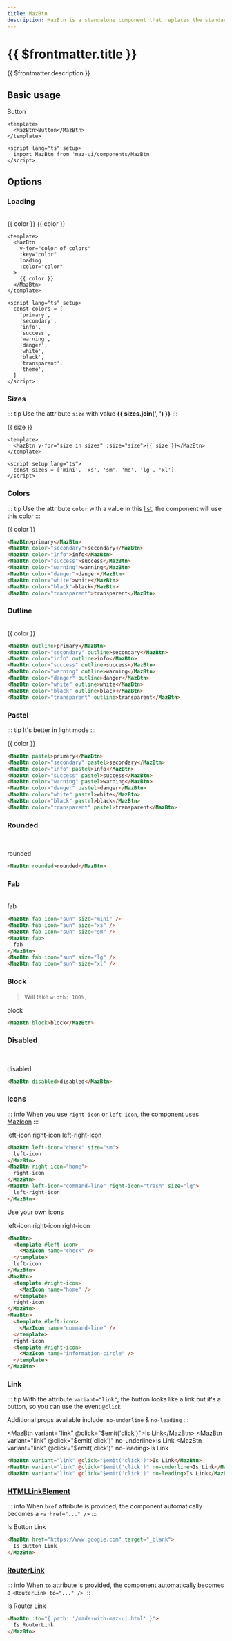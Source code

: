 ```yaml
---
title: MazBtn
description: MazBtn is a standalone component that replaces the standard html button with a beautiful design system. Many options like colors, sizes, disabled state, loading state, icons are included. Support of router-link and nuxt-link
---
```


# {{ $frontmatter.title }}

{{ $frontmatter.description }}

<!--@include: ./../.vitepress/mixins/getting-started.md-->

## Basic usage

<MazBtn>Button</MazBtn>

```vue
<template>
  <MazBtn>Button</MazBtn>
</template>

<script lang="ts" setup>
  import MazBtn from 'maz-ui/components/MazBtn'
</script>
```

## Options

### Loading

<br />

<div class="flex items-start gap-05 flex-wrap">
  <div v-for="color of colors"
      :key="color" class="maz-flex maz-flex-col maz-flex-center">
    <MazBtn
      loading
      :color="color"
      right-icon="user"
    >
      {{ color }}
    </MazBtn>
    <span class="maz-text-muted maz-text-xs"> {{ color }} </span>
  </div>
</div>

```vue
<template>
  <MazBtn
    v-for="color of colors"
    :key="color"
    loading
    :color="color"
  >
    {{ color }}
  </MazBtn>
</template>

<script lang="ts" setup>
  const colors = [
    'primary',
    'secondary',
    'info',
    'success',
    'warning',
    'danger',
    'white',
    'black',
    'transparent',
    'theme',
  ]
</script>
```

### Sizes

::: tip
Use the attribute `size` with value **{{ sizes.join(', ') }}**
:::

<div class="flex items-start gap-05 items-center flex-wrap">
  <MazBtn v-for="size in sizes" :size="size">{{ size }}</MazBtn>
</div>

```vue
<template>
  <MazBtn v-for="size in sizes" :size="size">{{ size }}</MazBtn>
</template>

<script setup lang="ts">
  const sizes = ['mini', 'xs', 'sm', 'md', 'lg', 'xl']
</script>
```

### Colors

::: tip
Use the attribute `color` with a value in this [list](./../guide/colors.md), the component will use this color
:::

<div class="flex items-start gap-05 flex-wrap">
  <MazBtn v-for="color of colors" :key="color" :color="color">{{ color }}</MazBtn>
</div>

```html
<MazBtn>primary</MazBtn>
<MazBtn color="secondary">secondary</MazBtn>
<MazBtn color="info">info</MazBtn>
<MazBtn color="success">success</MazBtn>
<MazBtn color="warning">warning</MazBtn>
<MazBtn color="danger">danger</MazBtn>
<MazBtn color="white">white</MazBtn>
<MazBtn color="black">black</MazBtn>
<MazBtn color="transparent">transparent</MazBtn>
```

### Outline

<br />

<div class="flex items-start gap-05 flex-wrap">
  <MazBtn v-for="color of colors" :color="color" outline>{{ color }}</MazBtn>
</div>

```html
<MazBtn outline>primary</MazBtn>
<MazBtn color="secondary" outline>secondary</MazBtn>
<MazBtn color="info" outline>info</MazBtn>
<MazBtn color="success" outline>success</MazBtn>
<MazBtn color="warning" outline>warning</MazBtn>
<MazBtn color="danger" outline>danger</MazBtn>
<MazBtn color="white" outline>white</MazBtn>
<MazBtn color="black" outline>black</MazBtn>
<MazBtn color="transparent" outline>transparent</MazBtn>
```

### Pastel

::: tip
It's better in light mode
:::

<div class="flex items-start gap-05 rounded maz-p-3 flex-wrap">
  <MazBtn v-for="color of colors" :color="color" pastel>{{ color }}</MazBtn>
</div>

```html
<MazBtn pastel>primary</MazBtn>
<MazBtn color="secondary" pastel>secondary</MazBtn>
<MazBtn color="info" pastel>info</MazBtn>
<MazBtn color="success" pastel>success</MazBtn>
<MazBtn color="warning" pastel>warning</MazBtn>
<MazBtn color="danger" pastel>danger</MazBtn>
<MazBtn color="white" pastel>white</MazBtn>
<MazBtn color="black" pastel>black</MazBtn>
<MazBtn color="transparent" pastel>transparent</MazBtn>
```

### Rounded

<br />

<MazBtn rounded>rounded</MazBtn>

```html
<MazBtn rounded>rounded</MazBtn>
```

### Fab

<br />

<div class="maz-flex maz-gap-5 maz-items-center">
  <MazBtn fab icon="sun" size="mini" />
  <MazBtn fab icon="sun" size="xs" />
  <MazBtn fab icon="sun" size="sm" />
  <MazBtn fab>
    fab
  </MazBtn>
  <MazBtn fab icon="sun" size="lg" />
  <MazBtn fab icon="sun" size="xl" />
</div>

```html
<MazBtn fab icon="sun" size="mini" />
<MazBtn fab icon="sun" size="xs" />
<MazBtn fab icon="sun" size="sm" />
<MazBtn fab>
  fab
</MazBtn>
<MazBtn fab icon="sun" size="lg" />
<MazBtn fab icon="sun" size="xl" />
```

### Block

> Will take `width: 100%;`

<MazBtn block>block</MazBtn>

```html
<MazBtn block>block</MazBtn>
```

### Disabled

<br />

<MazBtn disabled>disabled</MazBtn>

```html
<MazBtn disabled>disabled</MazBtn>
```

### Icons

::: info
When you use `right-icon` or `left-icon`, the component uses [MazIcon](./maz-icon.md)
:::

<div class="flex items-start gap-05 rounded flex-wrap">
  <MazBtn left-icon="check" size="sm">
    left-icon
  </MazBtn>
  <MazBtn right-icon="home">
    right-icon
  </MazBtn>
  <MazBtn left-icon="command-line" right-icon="trash" size="lg">
    left-right-icon
  </MazBtn>
</div>

```html
<MazBtn left-icon="check" size="sm">
  left-icon
</MazBtn>
<MazBtn right-icon="home">
  right-icon
</MazBtn>
<MazBtn left-icon="command-line" right-icon="trash" size="lg">
  left-right-icon
</MazBtn>
```

Use your own icons

<div class="flex items-start gap-05 rounded flex-wrap">
  <MazBtn>
    <template #left-icon>
      <MazIcon name="check" />
    </template>
    left-icon
  </MazBtn>
  <MazBtn>
    <template #right-icon>
      <MazIcon name="home" />
    </template>
    right-icon
  </MazBtn>
  <MazBtn>
    <template #left-icon>
      <MazIcon name="command-line" />
    </template>
    right-icon
    <template #right-icon>
      <MazIcon name="information-circle" />
    </template>
  </MazBtn>
</div>

```html
<MazBtn>
  <template #left-icon>
    <MazIcon name="check" />
  </template>
  left-icon
</MazBtn>
<MazBtn>
  <template #right-icon>
    <MazIcon name="home" />
  </template>
  right-icon
</MazBtn>
<MazBtn>
  <template #left-icon>
    <MazIcon name="command-line" />
  </template>
  right-icon
  <template #right-icon>
    <MazIcon name="information-circle" />
  </template>
</MazBtn>
```

### Link

::: tip
With the attribute `variant="link"`, the button looks like a link but it's a button, so you can use the event `@click`

Additional props available include: `no-underline` & `no-leading`
:::

<MazBtn variant="link" @click="$emit('click')">Is Link</MazBtn>
<MazBtn variant="link" @click="$emit('click')" no-underline>Is Link</MazBtn>
<MazBtn variant="link" @click="$emit('click')" no-leading>Is Link</MazBtn>

```html
<MazBtn variant="link" @click="$emit('click')">Is Link</MazBtn>
<MazBtn variant="link" @click="$emit('click')" no-underline>Is Link</MazBtn>
<MazBtn variant="link" @click="$emit('click')" no-leading>Is Link</MazBtn>
```

### [HTMLLinkElement](https://developer.mozilla.org/en-US/docs/Web/API/HTMLLinkElement)

::: info
When `href` attribute is provided, the component automatically becomes a `<a href="..." />`
:::

<MazBtn href="https://www.google.com" target="_blank">Is Button Link</MazBtn>

```html
<MazBtn href="https://www.google.com" target="_blank">
  Is Button Link
</MazBtn>
```

### [RouterLink](https://router.vuejs.org/api/#router-link)

::: info
When `to` attribute is provided, the component automatically becomes a `<RouterLink to="..." />`
:::

<MazBtn :to="{ path: '/made-with-maz-ui.html' }">Is Router Link</MazBtn>

```html
<MazBtn :to="{ path: '/made-with-maz-ui.html' }">
  Is RouterLink
</MazBtn>
```

<script setup lang="ts">
  import { computed } from 'vue'

  const colors = [
    'primary',
    'secondary',
    'info',
    'success',
    'warning',
    'danger',
    'white',
    'black',
    'transparent',
    'theme',
  ]

  const sizes = ['mini', 'xs', 'sm', 'md', 'lg', 'xl']
</script>

<!--@include: ./../.vitepress/generated-docs/maz-btn.doc.md-->